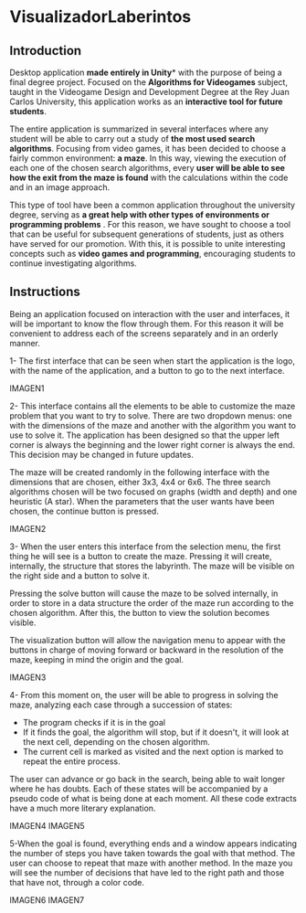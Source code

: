 # VisualizadorLaberintos

## Introduction

Desktop application **made entirely in Unity*** with the purpose of being a final degree project. Focused on the **Algorithms for Videogames** subject, taught in the Videogame Design and Development Degree at the Rey Juan Carlos University, this application works as an **interactive tool for future students**.

The entire application is summarized in several interfaces where any student will be able to carry out a study of **the most used search algorithms**. Focusing from video games, it has been decided to choose a fairly common environment: **a maze**. In this way, viewing the execution of each one of the chosen search algorithms, every **user will be able to see how the exit from the maze is found** with the calculations within the code and in an image approach.

This type of tool have been a common application throughout the university degree, serving as **a great help with other types of environments or programming problems** . For this reason, we have sought to choose a tool that can be useful for subsequent generations of students, just as others have served for our promotion. With this, it is possible to unite interesting concepts such as **video games and programming**, encouraging students to continue investigating algorithms.

## Instructions

Being an application focused on interaction with the user and interfaces, it will be important to know the flow through them. For this reason it will be convenient to address each of the screens separately and in an orderly manner.

1- The first interface that can be seen when start the application is the logo, with the name of the application, and a button to go to the next interface.

IMAGEN1

2- This interface contains all the elements to be able to customize the maze problem that you want to try to solve. There are two dropdown menus: one with the dimensions of the maze and another with the algorithm you want to use to solve it. The application has been designed so that the upper left corner is always the beginning and the lower right corner is always the end. This decision may be changed in future updates.

The maze will be created randomly in the following interface with the dimensions that are chosen, either 3x3, 4x4 or 6x6. The three search algorithms chosen will be two focused on graphs (width and depth) and one heuristic (A star). When the parameters that the user wants have been chosen, the continue button is pressed.

IMAGEN2

3- When the user enters this interface from the selection menu, the first thing he will see is a button to create the maze. Pressing it will create, internally, the structure that stores the labyrinth. The maze will be visible on the right side and a button to solve it.

Pressing the solve button will cause the maze to be solved internally, in order to store in a data structure the order of the maze run according to the chosen algorithm. After this, the button to view the solution becomes visible.


The visualization button will allow the navigation menu to appear with the buttons in charge of moving forward or backward in the resolution of the maze, keeping in mind the origin and the goal.

IMAGEN3

4- From this moment on, the user will be able to progress in solving the maze, analyzing each case through a succession of states:

  - The program checks if it is in the goal
  - If it finds the goal, the algorithm will stop, but if it doesn't, it will look at the next cell, depending on the chosen algorithm.
  - The current cell is marked as visited and the next option is marked to repeat the entire process.

The user can advance or go back in the search, being able to wait longer where he has doubts. Each of these states will be accompanied by a pseudo code of what is being done at each moment. All these code extracts have a much more literary explanation.

IMAGEN4 IMAGEN5

5-When the goal is found, everything ends and a window appears indicating the number of steps you have taken towards the goal with that method. The user can choose to repeat that maze with another method. In the maze you will see the number of decisions that have led to the right path and those that have not, through a color code.

IMAGEN6 IMAGEN7


